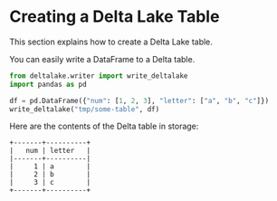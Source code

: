 # Creating a Delta Lake Table

This section explains how to create a Delta Lake table.

You can easily write a DataFrame to a Delta table.

```python
from deltalake.writer import write_deltalake
import pandas as pd

df = pd.DataFrame({"num": [1, 2, 3], "letter": ["a", "b", "c"]})
write_deltalake("tmp/some-table", df)
```

Here are the contents of the Delta table in storage:

```
+-------+----------+
|   num | letter   |
|-------+----------|
|     1 | a        |
|     2 | b        |
|     3 | c        |
+-------+----------+
```
